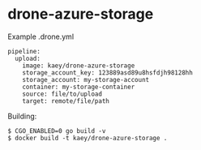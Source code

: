 # drone-azure-storage

Example .drone.yml
```
pipeline:
  upload:
    image: kaey/drone-azure-storage
    storage_account_key: 123889asd89u8hsfdjh98128hh
    storage_account: my-storage-account
    container: my-storage-container
    source: file/to/upload
    target: remote/file/path
```

Building:
```
$ CGO_ENABLED=0 go build -v
$ docker build -t kaey/drone-azure-storage .
```
